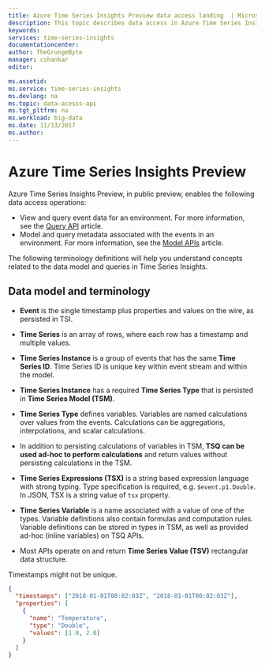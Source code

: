 ```yaml
---
title: Azure Time Series Insights Preview data access landing  | Microsoft Docs
description: This topic describes data access in Azure Time Series Insights Preview
keywords:
services: time-series-insights
documentationcenter:
author: TheGrungeByte
manager: cshankar
editor: 

ms.assetid:
ms.service: time-series-insights
ms.devlang: na
ms.topic: data-acesss-api
ms.tgt_pltfrm: na
ms.workload: big-data
ms.date: 11/13/2017
ms.author: 
---
```


# Azure Time Series Insights Preview

Azure Time Series Insights Preview, in public preview, enables the following data access operations:
* View and query event data for an environment. For more information, see the [Query API](preview-query.md) article.
* Model and query metadata associated with the events in an environment. For more information, see the [Model APIs](preview-model.md) article.

The following terminology definitions will help you understand concepts related to the data model and queries in Time Series Insights.

## Data model and terminology

- **Event** is the single timestamp plus properties and values on the wire, as persisted in TSI.

- **Time Series** is an array of rows, where each row has a timestamp and multiple values.

- **Time Series Instance** is a group of events that has the same **Time Series ID**. Time Series ID is unique key within event stream and within the model.

- **Time Series Instance** has a required **Time Series Type** that is persisted in **Time Series Model (TSM)**.

- **Time Series Type** defines variables. Variables are named calculations over values from the events.
Calculations can be aggregations, interpolations, and scalar calculations.

- In addition to persisting calculations of variables in TSM, **TSQ can be used ad-hoc to perform calculations** and return values without
persisting calculations in the TSM.

- **Time Series Expressions (TSX)** is a string based expression language with strong typing. Type specification is required, e.g. `$event.p1.Double`. In JSON, TSX is a string value of `tsx` property.

- **Time Series Variable** is a name associated with a value of one of the types. Variable definitions also contain formulas and computation rules.
Variable definitions can be stored in types in TSM, as well as provided ad-hoc (inline variables) on TSQ APIs.

- Most APIs operate on and return **Time Series Value (TSV)** rectangular data structure.

Timestamps might not be unique.

```json
{
  "timestamps": ["2018-01-01T00:02:03Z", "2018-01-01T00:02:03Z"],
  "properties": [
    {
      "name": "Temperature",
      "type": "Double",
      "values": [1.0, 2.0]
    }
  ]
}

```
